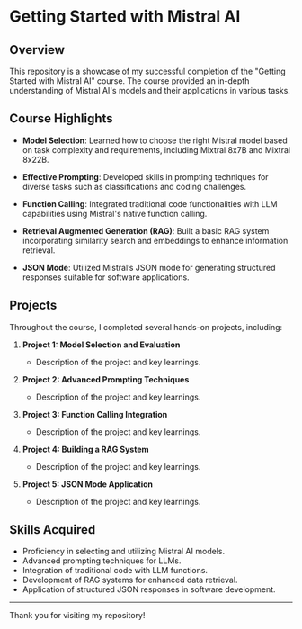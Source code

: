 # Getting Started with Mistral AI

## Overview

This repository is a showcase of my successful completion of the "Getting Started with Mistral AI" course. The course provided an in-depth understanding of Mistral AI's models and their applications in various tasks.

## Course Highlights

- **Model Selection**: Learned how to choose the right Mistral model based on task complexity and requirements, including Mixtral 8x7B and Mixtral 8x22B.
  
- **Effective Prompting**: Developed skills in prompting techniques for diverse tasks such as classifications and coding challenges.

- **Function Calling**: Integrated traditional code functionalities with LLM capabilities using Mistral's native function calling.

- **Retrieval Augmented Generation (RAG)**: Built a basic RAG system incorporating similarity search and embeddings to enhance information retrieval.

- **JSON Mode**: Utilized Mistral’s JSON mode for generating structured responses suitable for software applications.

## Projects

Throughout the course, I completed several hands-on projects, including:

1. **Project 1: Model Selection and Evaluation**
   - Description of the project and key learnings.

2. **Project 2: Advanced Prompting Techniques**
   - Description of the project and key learnings.

3. **Project 3: Function Calling Integration**
   - Description of the project and key learnings.

4. **Project 4: Building a RAG System**
   - Description of the project and key learnings.

5. **Project 5: JSON Mode Application**
   - Description of the project and key learnings.

## Skills Acquired

- Proficiency in selecting and utilizing Mistral AI models.
- Advanced prompting techniques for LLMs.
- Integration of traditional code with LLM functions.
- Development of RAG systems for enhanced data retrieval.
- Application of structured JSON responses in software development.

---

Thank you for visiting my repository!
